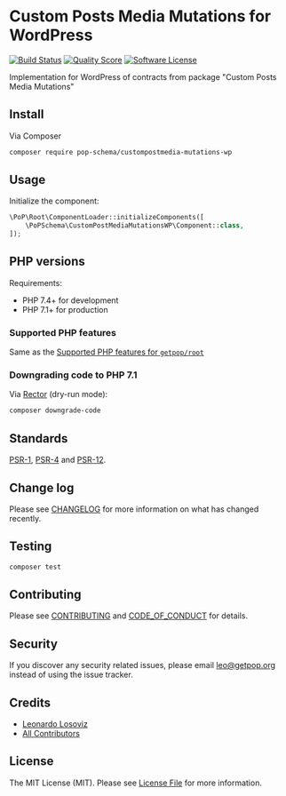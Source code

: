 # Custom Posts Media Mutations for WordPress

[![Build Status][ico-travis]][link-travis]
[![Quality Score][ico-code-quality]][link-code-quality]
[![Software License][ico-license]](LICENSE.md)

<!--
[![Latest Version on Packagist][ico-version]][link-packagist]
[![Coverage Status][ico-scrutinizer]][link-scrutinizer]
[![Total Downloads][ico-downloads]][link-downloads]
-->

Implementation for WordPress of contracts from package "Custom Posts Media Mutations"

## Install

Via Composer

``` bash
composer require pop-schema/custompostmedia-mutations-wp
```

## Usage

Initialize the component:

``` php
\PoP\Root\ComponentLoader::initializeComponents([
    \PoPSchema\CustomPostMediaMutationsWP\Component::class,
]);
```

## PHP versions

Requirements:

- PHP 7.4+ for development
- PHP 7.1+ for production

### Supported PHP features

Same as the [Supported PHP features for `getpop/root`](https://github.com/getpop/root/#supported-php-features)

### Downgrading code to PHP 7.1

Via [Rector](https://github.com/rectorphp/rector) (dry-run mode):

```bash
composer downgrade-code
```

## Standards

[PSR-1](https://www.php-fig.org/psr/psr-1), [PSR-4](https://www.php-fig.org/psr/psr-4) and [PSR-12](https://www.php-fig.org/psr/psr-12).

## Change log

Please see [CHANGELOG](CHANGELOG.md) for more information on what has changed recently.

## Testing

``` bash
composer test
```

## Contributing

Please see [CONTRIBUTING](CONTRIBUTING.md) and [CODE_OF_CONDUCT](CODE_OF_CONDUCT.md) for details.

## Security

If you discover any security related issues, please email leo@getpop.org instead of using the issue tracker.

## Credits

- [Leonardo Losoviz][link-author]
- [All Contributors][link-contributors]

## License

The MIT License (MIT). Please see [License File](LICENSE.md) for more information.

[ico-version]: https://img.shields.io/packagist/v/pop-schema/custompostmedia-mutations-wp.svg?style=flat-square
[ico-license]: https://img.shields.io/badge/license-MIT-brightgreen.svg?style=flat-square
[ico-travis]: https://img.shields.io/travis/pop-schema/custompostmedia-mutations-wp/master.svg?style=flat-square
[ico-scrutinizer]: https://img.shields.io/scrutinizer/coverage/g/pop-schema/custompostmedia-mutations-wp.svg?style=flat-square
[ico-code-quality]: https://img.shields.io/scrutinizer/g/pop-schema/custompostmedia-mutations-wp.svg?style=flat-square
[ico-downloads]: https://img.shields.io/packagist/dt/pop-schema/custompostmedia-mutations-wp.svg?style=flat-square

[link-packagist]: https://packagist.org/packages/pop-schema/custompostmedia-mutations-wp
[link-travis]: https://travis-ci.org/pop-schema/custompostmedia-mutations-wp
[link-scrutinizer]: https://scrutinizer-ci.com/g/pop-schema/custompostmedia-mutations-wp/code-structure
[link-code-quality]: https://scrutinizer-ci.com/g/pop-schema/custompostmedia-mutations-wp
[link-downloads]: https://packagist.org/packages/pop-schema/custompostmedia-mutations-wp
[link-author]: https://github.com/leoloso
[link-contributors]: ../../../../../../contributors
